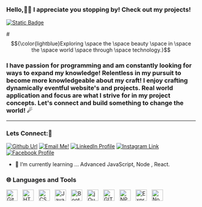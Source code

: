 ### Hello,👋🏻 I appreciate you stopping by! Check out my projects!

[![Static Badge](https://img.shields.io/badge/Zachary-IVIonsters_Designs-teal)](https://ivionsters.github.io/Journeys-End/)

#$${\color{lightblue}Exploring \space the \space beauty \space in \space the \space world \space through \space technology.}$$ 

### I have passion for programming and am constantly looking for ways to expand my knowledge! Relentless in my pursuit to become more knowledgeable about my craft! I enjoy crafting dynamically eventful website's and projects. Real world application and focus are what I strive for in my project concepts. Let's connect and build something to change the world! ☄

---

### Lets Connect:📱
<a href="https://github.com/IVIonsters"><img alt="Github Url" src="https://img.shields.io/badge/github-%23121011.svg?style=for-the-badge&logo=github&logoColor=white"></a>
<a href="mailto:zacharypolof@gmail.com"><img alt="Email Me!" src="https://img.shields.io/badge/Gmail-D14836?style=for-the-badge&logo=gmail&logoColor=white"></a>
<a href="https://www.linkedin.com/in/zacharypolof/"><img alt="LinkedIn Profile" src="https://img.shields.io/badge/linkedin-%230077B5.svg?style=for-the-badge&logo=linkedin&logoColor=white"></a>
<a href="https://www.instagram.com/zpolof/"><img alt="Instagram Link" src="https://img.shields.io/badge/Instagram-%23E4405F.svg?style=for-the-badge&logo=Instagram&logoColor=white"></a>
<a href="https://www.facebook.com/zachary.polof"><img alt="Facebook Profile" src="https://img.shields.io/badge/Facebook-%231877F2.svg?style=for-the-badge&logo=Facebook&logoColor=white"></a>

- 📖 I’m currently learning ... Advanced JavaScript, Node , React.

### 🌐 Languages and Tools

<img align="left" alt="Github" width="30px" style="padding-right:10px;"  src="https://cdn.jsdelivr.net/gh/devicons/devicon@latest/icons/github/github-original.svg" />
<img align="left" alt="HTML" width="30px" style="padding-right:10px;" src="https://cdn.jsdelivr.net/gh/devicons/devicon/icons/html5/html5-plain.svg" />
<img align="left" alt="CSS" width="30px" style="padding-right:10px;" src="https://cdn.jsdelivr.net/gh/devicons/devicon/icons/css3/css3-plain.svg" />
<img align="left" alt="JavaScript" width="30px" style="padding-right:10px;" src="https://cdn.jsdelivr.net/gh/devicons/devicon/icons/javascript/javascript-plain.svg" />
<img align="left" alt="Bootstrap" width="30px" style="padding-right:10px;"  src="https://cdn.jsdelivr.net/gh/devicons/devicon@latest/icons/bootstrap/bootstrap-original.svg" />
<img align="left" alt="jQuery" width="30px" style="padding-right:10px;"  src="https://cdn.jsdelivr.net/gh/devicons/devicon@latest/icons/jquery/jquery-original.svg" />
<img align="left" alt="GIT" width="30px" style="padding-right:10px;"  src="https://cdn.jsdelivr.net/gh/devicons/devicon@latest/icons/git/git-original.svg" />
<img align="left" alt="NPM" width="30px" style="padding-right:10px;"  src="https://cdn.jsdelivr.net/gh/devicons/devicon@latest/icons/npm/npm-original-wordmark.svg" />
<img align="left" alt="Express" width="30px" style="padding-right:10px;"  src="https://cdn.jsdelivr.net/gh/devicons/devicon@latest/icons/express/express-original.svg" />
<img align="left" alt="Node" width="30px" style="padding-right:10px;"  src="https://cdn.jsdelivr.net/gh/devicons/devicon@latest/icons/nodejs/nodejs-original.svg" />
<br />





